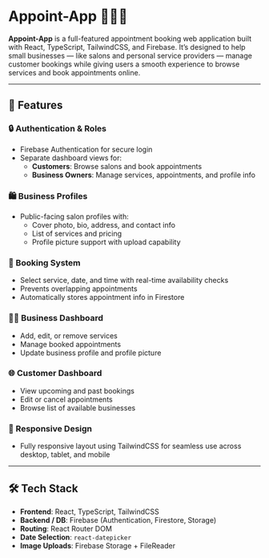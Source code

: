 # Appoint-App 💇‍♀️📅

**Appoint-App** is a full-featured appointment booking web application built with React, TypeScript, TailwindCSS, and Firebase. It’s designed to help small businesses — like salons and personal service providers — manage customer bookings while giving users a smooth experience to browse services and book appointments online.

---

## 🌟 Features

### 🔒 Authentication & Roles
- Firebase Authentication for secure login
- Separate dashboard views for:
  - **Customers**: Browse salons and book appointments
  - **Business Owners**: Manage services, appointments, and profile info

### 🛍️ Business Profiles
- Public-facing salon profiles with:
  - Cover photo, bio, address, and contact info
  - List of services and pricing
  - Profile picture support with upload capability

### 📅 Booking System
- Select service, date, and time with real-time availability checks
- Prevents overlapping appointments
- Automatically stores appointment info in Firestore

### 🧑‍💼 Business Dashboard
- Add, edit, or remove services
- Manage booked appointments
- Update business profile and profile picture

### 🌐 Customer Dashboard
- View upcoming and past bookings
- Edit or cancel appointments
- Browse list of available businesses

### 📱 Responsive Design
- Fully responsive layout using TailwindCSS for seamless use across desktop, tablet, and mobile

---

## 🛠 Tech Stack

- **Frontend**: React, TypeScript, TailwindCSS
- **Backend / DB**: Firebase (Authentication, Firestore, Storage)
- **Routing**: React Router DOM
- **Date Selection**: `react-datepicker`
- **Image Uploads**: Firebase Storage + FileReader
